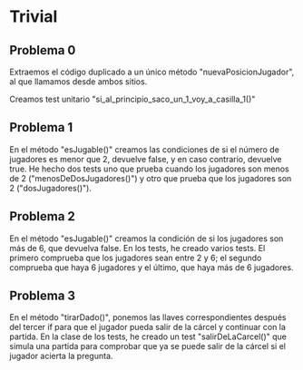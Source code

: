 # Trivial

## Problema 0
Extraemos el código duplicado a un único método "nuevaPosicionJugador", 
al que llamamos desde ambos sitios.

Creamos test unitario "si_al_principio_saco_un_1_voy_a_casilla_1()"

## Problema 1
En el método "esJugable()" creamos las condiciones de si el número de jugadores es 
menor que 2, devuelve false, y en caso contrario, devuelve true. He hecho dos tests 
uno que prueba cuando los jugadores son menos de 2 ("menosDeDosJugadores()") 
y otro que prueba que los jugadores son 2 ("dosJugadores()").

## Problema 2
En el método "esJugable()" creamos la condición de si los jugadores son más de 6, 
que devuelva false. En los tests, he creado varios tests. El primero comprueba 
que los jugadores sean entre 2 y 6; el segundo comprueba que haya 6 jugadores y el 
último, que haya más de 6 jugadores.

## Problema 3
En el método "tirarDado()", ponemos las llaves correspondientes después del tercer 
if para que el jugador pueda salir de la cárcel y continuar con la partida. En 
la clase de los tests, he creado un test "salirDeLaCarcel()" que simula una partida para comprobar 
que ya se puede salir de la cárcel si el jugador acierta la pregunta.